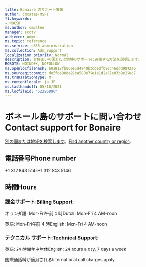 ```yaml
---
title: Bonaire のサポート情報
author: cmcatee-MSFT
f1.keywords:
- NOCSH
ms.author: cmcatee
manager: scotv
audience: Admin
ms.topic: reference
ms.service: o365-administration
ms.collection: Adm_Support
localization_priority: Normal
description: お住まいの国または地域のサポートに連絡する方法を説明します。
ROBOTS: NOINDEX, NOFOLLOW
ms.openlocfilehash: 602812fb866e5d4940b2ccedfb90c46ddd9893a6
ms.sourcegitcommit: de5fce90de22ba588e75e1a1d2e87e03b9e25ec7
ms.translationtype: MT
ms.contentlocale: ja-JP
ms.lasthandoff: 05/10/2021
ms.locfileid: "52296890"
---
```

# <a name="contact-support-for-bonaire"></a><span data-ttu-id="2c16b-103">ボネール島のサポートに問い合わせ</span><span class="sxs-lookup"><span data-stu-id="2c16b-103">Contact support for Bonaire</span></span>

<span data-ttu-id="2c16b-104">[別の国または地域を検索します](../../business-video/get-help-support.md)。</span><span class="sxs-lookup"><span data-stu-id="2c16b-104">[Find another country or region](../../business-video/get-help-support.md).</span></span>

## <a name="phone-number"></a><span data-ttu-id="2c16b-105">電話番号</span><span class="sxs-lookup"><span data-stu-id="2c16b-105">Phone number</span></span>
<span data-ttu-id="2c16b-106">+1 312 843 5146</span><span class="sxs-lookup"><span data-stu-id="2c16b-106">+1 312 843 5146</span></span>

## <a name="hours"></a><span data-ttu-id="2c16b-107">時間</span><span class="sxs-lookup"><span data-stu-id="2c16b-107">Hours</span></span>
### <a name="billing-support"></a><span data-ttu-id="2c16b-108">課金サポート:</span><span class="sxs-lookup"><span data-stu-id="2c16b-108">Billing Support:</span></span>

<span data-ttu-id="2c16b-109">オランダ語: Mon-Fri午前 4 時</span><span class="sxs-lookup"><span data-stu-id="2c16b-109">Dutch: Mon-Fri 4 AM-noon</span></span>

<span data-ttu-id="2c16b-110">英語: Mon-Fri午前 4 時</span><span class="sxs-lookup"><span data-stu-id="2c16b-110">English: Mon-Fri 4 AM-noon</span></span>

### <a name="technical-support"></a><span data-ttu-id="2c16b-111">テクニカル サポート:</span><span class="sxs-lookup"><span data-stu-id="2c16b-111">Technical Support:</span></span>

<span data-ttu-id="2c16b-112">英語: 24 時間年中無休</span><span class="sxs-lookup"><span data-stu-id="2c16b-112">English: 24 hours a day, 7 days a week</span></span>

<span data-ttu-id="2c16b-113">国際通話料が適用される</span><span class="sxs-lookup"><span data-stu-id="2c16b-113">International call charges apply</span></span>
